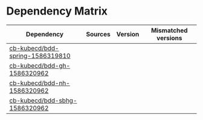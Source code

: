 # Dependency Matrix

Dependency | Sources | Version | Mismatched versions
---------- | ------- | ------- | -------------------
[cb-kubecd/bdd-spring-1586319810](https://github.com/cb-kubecd/bdd-spring-1586319810.git) |  | []() | 
[cb-kubecd/bdd-gh-1586320962](https://github.com/cb-kubecd/bdd-gh-1586320962.git) |  | []() | 
[cb-kubecd/bdd-nh-1586320962](https://github.com/cb-kubecd/bdd-nh-1586320962.git) |  | []() | 
[cb-kubecd/bdd-sbhg-1586320962](https://github.com/cb-kubecd/bdd-sbhg-1586320962.git) |  | []() | 
